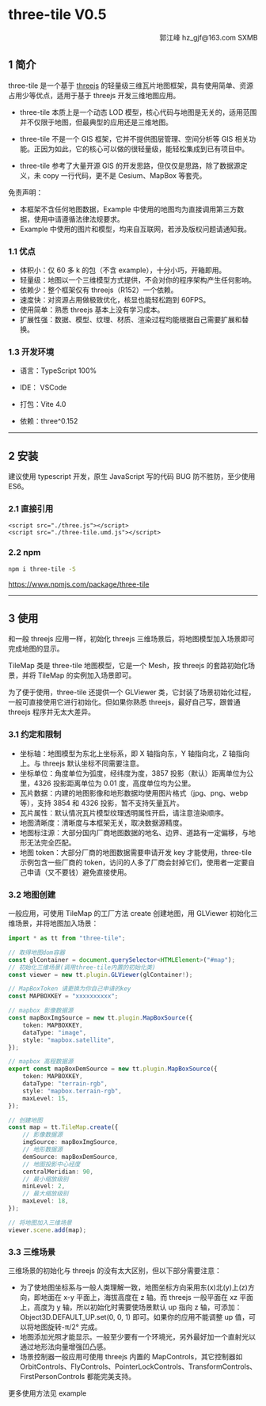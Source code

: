 # **three-tile V0.5**

<p align='right'>郭江峰  hz_gjf@163.com  SXMB</p>

## 1 简介

three-tile 是一个基于 [threejs](https://threejs.org/) 的轻量级三维瓦片地图框架，具有使用简单、资源占用少等优点，适用于基于 threejs 开发三维地图应用。

-   three-tile 本质上是一个动态 LOD 模型，核心代码与地图是无关的，适用范围并不仅限于地图，但最典型的应用还是三维地图。

-   three-tile 不是一个 GIS 框架，它并不提供图层管理、空间分析等 GIS 相关功能。正因为如此，它的核心可以做的很轻量级，能轻松集成到已有项目中。

-   three-tile 参考了大量开源 GIS 的开发思路，但仅仅是思路，除了数据源定义，未 copy 一行代码，更不是 Cesium、MapBox 等套壳。

免责声明：

-   本框架不含任何地图数据，Example 中使用的地图均为直接调用第三方数据，使用中请遵循法律法规要求。
-   Example 中使用的图片和模型，均来自互联网，若涉及版权问题请通知我。

### 1.1 优点

-   体积小：仅 60 多 k 的包（不含 example），十分小巧，开箱即用。
-   轻量级：地图以一个三维模型方式提供，不会对你的程序架构产生任何影响。
-   依赖少：整个框架仅有 threejs（R152）一个依赖。
-   速度快：对资源占用做极致优化，核显也能轻松跑到 60FPS。
-   使用简单：熟悉 threejs 基本上没有学习成本。
-   扩展性强：数据、模型、纹理、材质、渲染过程均能根据自己需要扩展和替换。

### 1.3 开发环境

-   语言：TypeScript 100%

-   IDE： VSCode

-   打包：Vite 4.0

-   依赖：three^0.152

---

## 2 安装

建议使用 typescript 开发，原生 JavaScript 写的代码 BUG 防不胜防，至少使用 ES6。

### 2.1 直接引用

```
<script src="./three.js"></script>
<script src="./three-tile.umd.js"></script>
```

### 2.2 npm

```sh
npm i three-tile -S
```

https://www.npmjs.com/package/three-tile

---

## 3 使用

和一般 threejs 应用一样，初始化 threejs 三维场景后，将地图模型加入场景即可完成地图的显示。

TileMap 类是 three-tile 地图模型，它是一个 Mesh，按 threejs 的套路初始化场景，并将 TileMap 的实例加入场景即可。

为了便于使用，three-tile 还提供一个 GLViewer 类，它封装了场景初始化过程，一般可直接使用它进行初始化。但如果你熟悉 threejs，最好自己写，跟普通 threejs 程序并无太大差异。

### 3.1 约定和限制

-   坐标轴：地图模型为东北上坐标系，即 X 轴指向东，Y 轴指向北，Z 轴指向上。与 threejs 默认坐标不同需要注意。
-   坐标单位：角度单位为弧度，经纬度为度，3857 投影（默认）距离单位为公里，4326 投影距离单位为 0.01 度，高度单位均为公里。
-   瓦片数据：内建的地图影像和地形数据均使用图片格式（jpg、png、webp 等），支持 3854 和 4326 投影，暂不支持矢量瓦片。
-   瓦片属性：默认情况瓦片模型纹理透明属性开启，请注意渲染顺序。
-   地图清晰度：清晰度与本框架无关，取决数据源精度。
-   地图标注源：大部分国内厂商地图数据的地名、边界、道路有一定偏移，与地形无法完全匹配。
-   地图 token：大部分厂商的地图数据需要申请开发 key 才能使用，three-tile 示例包含一些厂商的 token，访问的人多了厂商会封掉它们，使用者一定要自己申请（又不要钱）避免直接使用。

### 3.2 地图创建

一般应用，可使用 TileMap 的工厂方法 create 创建地图，用 GLViewer 初始化三维场景，并将地图加入场景：

```typescript
import * as tt from "three-tile";

// 取得地图dom容器
const glContainer = document.querySelector<HTMLElement>("#map");
// 初始化三维场景(调用three-tile内置的初始化类)
const viewer = new tt.plugin.GLViewer(glContainer!);

// MapBoxToken 请更换为你自己申请的key
const MAPBOXKEY = "xxxxxxxxxx";

// mapbox 影像数据源
const mapBoxImgSource = new tt.plugin.MapBoxSource({
    token: MAPBOXKEY,
    dataType: "image",
    style: "mapbox.satellite",
});

// mapbox 高程数据源
export const mapBoxDemSource = new tt.plugin.MapBoxSource({
    token: MAPBOXKEY,
    dataType: "terrain-rgb",
    style: "mapbox.terrain-rgb",
    maxLevel: 15,
});

// 创建地图
const map = tt.TileMap.create({
    // 影像数据源
    imgSource: mapBoxImgSource,
    // 地形数据源
    demSource: mapBoxDemSource,
    // 地图投影中心经度
    centralMeridian: 90,
    // 最小缩放级别
    minLevel: 2,
    // 最大缩放级别
    maxLevel: 18,
});

// 将地图加入三维场景
viewer.scene.add(map);
```

### 3.3 三维场景

三维场景的初始化与 threejs 的没有太大区别，但以下部分需要注意：

-   为了使地图坐标系与一般人类理解一致，地图坐标方向采用东(x)北(y)上(z)方向，即地面在 x-y 平面上，海拔高度在 z 轴。而 threejs 一般平面在 xz 平面上，高度为 y 轴，所以初始化时需要使场景默认 up 指向 z 轴，可添加：Object3D.DEFAULT_UP.set(0, 0, 1) 即可。如果你的应用不能调整 up 值，可以将地图旋转-π/2° 完成。
-   地图添加光照才能显示。一般至少要有一个环境光，另外最好加一个直射光以通过地形法向量增强凹凸感。
-   场景控制器一般应用可使用 threejs 内置的 MapControls，其它控制器如 OrbitControls、FlyControls、PointerLockControls、TransformControls、FirstPersonControls 都能完美支持。

更多使用方法见 example
